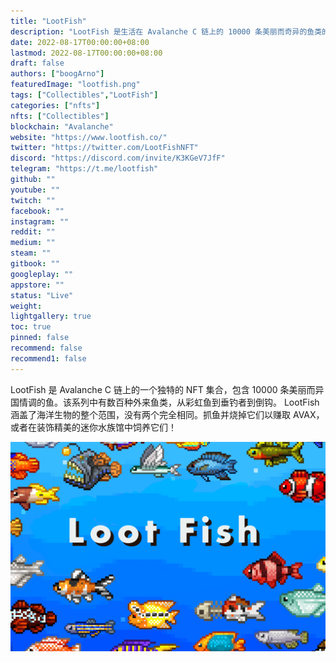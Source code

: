 ```yaml
---
title: "LootFish"
description: "LootFish 是生活在 Avalanche C 链上的 10000 条美丽而奇异的鱼类的 NFT 集合."
date: 2022-08-17T00:00:00+08:00
lastmod: 2022-08-17T00:00:00+08:00
draft: false
authors: ["boogArno"]
featuredImage: "lootfish.png"
tags: ["Collectibles","LootFish"]
categories: ["nfts"]
nfts: ["Collectibles"]
blockchain: "Avalanche"
website: "https://www.lootfish.co/"
twitter: "https://twitter.com/LootFishNFT"
discord: "https://discord.com/invite/K3KGeV7JfF"
telegram: "https://t.me/lootfish"
github: ""
youtube: ""
twitch: ""
facebook: ""
instagram: ""
reddit: ""
medium: ""
steam: ""
gitbook: ""
googleplay: ""
appstore: ""
status: "Live"
weight: 
lightgallery: true
toc: true
pinned: false
recommend: false
recommend1: false
---
```

LootFish 是 Avalanche C 链上的一个独特的 NFT 集合，包含 10000 条美丽而异国情调的鱼。该系列中有数百种外来鱼类，从彩虹鱼到垂钓者到倒钩。 LootFish 涵盖了海洋生物的整个范围，没有两个完全相同。抓鱼并烧掉它们以赚取 AVAX，或者在装饰精美的迷你水族馆中饲养它们！

![lootfish-dapp-collectibles-avalanche-image1_1457197c4c4095af91c4357f95478717](lootfish-dapp-collectibles-avalanche-image1_1457197c4c4095af91c4357f95478717.png)
